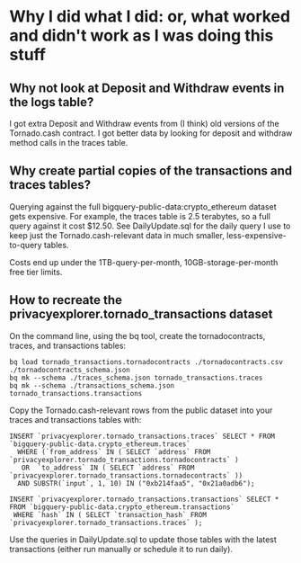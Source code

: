 # Why I did what I did: or, what worked and didn't work as I was doing this stuff

## Why not look at Deposit and Withdraw events in the logs table?

I got extra Deposit and Withdraw events from (I think) old versions of the Tornado.cash contract.
I got better data by looking for deposit and withdraw method calls in the traces table.

## Why create partial copies of the transactions and traces tables?

Querying against the full bigquery-public-data:crypto_ethereum
dataset gets expensive. For example, the traces table is 2.5 terabytes, so a full query against
it cost $12.50. See DailyUpdate.sql for the daily query I use to keep just the
Tornado.cash-relevant data in much smaller, less-expensive-to-query tables.

Costs end up under the 1TB-query-per-month, 10GB-storage-per-month free tier limits.

## How to recreate the privacyexplorer.tornado_transactions dataset

On the command line, using the bq tool, create the tornadocontracts, traces, and transactions tables:

```
bq load tornado_transactions.tornadocontracts ./tornadocontracts.csv ./tornadocontracts_schema.json
bq mk --schema ./traces_schema.json tornado_transactions.traces
bq mk --schema ./transactions_schema.json tornado_transactions.transactions
```

Copy the Tornado.cash-relevant rows from the public dataset into your traces and transactions tables with:
```
INSERT `privacyexplorer.tornado_transactions.traces` SELECT * FROM `bigquery-public-data.crypto_ethereum.traces`
  WHERE (`from_address` IN ( SELECT `address` FROM `privacyexplorer.tornado_transactions.tornadocontracts` )
   OR  `to_address` IN ( SELECT `address` FROM `privacyexplorer.tornado_transactions.tornadocontracts` ))
  AND SUBSTR(`input`, 1, 10) IN ("0xb214faa5", "0x21a0adb6");

INSERT `privacyexplorer.tornado_transactions.transactions` SELECT * FROM `bigquery-public-data.crypto_ethereum.transactions`
 WHERE `hash` IN ( SELECT `transaction_hash` FROM `privacyexplorer.tornado_transactions.traces` );
```

Use the queries in DailyUpdate.sql to update those tables with the latest transactions (either run
manually or schedule it to run daily).

